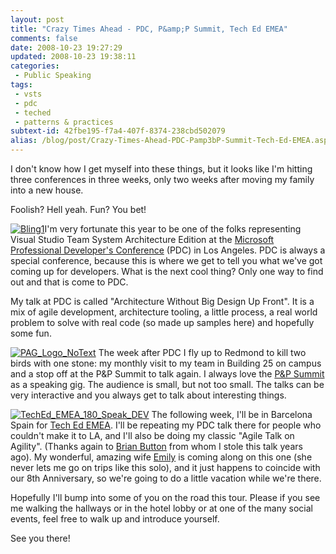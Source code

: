 ```yaml
---
layout: post
title: "Crazy Times Ahead - PDC, P&amp;P Summit, Tech Ed EMEA"
comments: false
date: 2008-10-23 19:27:29
updated: 2008-10-23 19:38:11
categories:
 - Public Speaking
tags:
 - vsts
 - pdc
 - teched
 - patterns & practices
subtext-id: 42fbe195-f7a4-407f-8374-238cbd502079
alias: /blog/post/Crazy-Times-Ahead-PDC-Pamp3bP-Summit-Tech-Ed-EMEA.aspx
---
```



I don't know how I get myself into these things, but it looks like I'm hitting
three conferences in three weeks, only two weeks after moving my family into a
new house.

Foolish? Hell yeah. Fun? You bet!

[![Bling1](/images/blog/WindowsLiveWriter/CrazyTimesAheadPDCPPSummitTechEdEMEA_11E5B/Bling1_3.jpg)](http://www.microsoftpdc.com/)I'm
very fortunate this year to be one of the folks representing Visual Studio Team
System Architecture Edition at the [Microsoft Professional Developer's
Conference](http://www.microsoftpdc.com/) (PDC) in Los Angeles. PDC is always a
special conference, because this is where we get to tell you what we've got
coming up for developers. What is the next cool thing? Only one way to find out
and that is come to PDC.

My talk at PDC is called "Architecture Without Big Design Up Front". It is a
mix of agile development, architecture tooling, a little process, a real world
problem to solve with real code (so made up samples here) and hopefully some
fun.

[![PAG_Logo_NoText](/images/blog/WindowsLiveWriter/CrazyTimesAheadPDCPPSummitTechEdEMEA_11E5B/PAG_Logo_NoText_1.png)](http://www.pnpsummit.com/)
The week after PDC I fly up to Redmond to kill two birds with one stone: my
monthly visit to my team in Building 25 on campus and a stop off at the P&P
Summit to talk again. I always love the [P&P Summit](http://www.pnpsummit.com/)
as a speaking gig. The audience is small, but not too small. The talks can be
very interactive and you always get to talk about interesting things.

[![TechEd_EMEA_180_Speak_DEV](/images/blog/WindowsLiveWriter/CrazyTimesAheadPDCPPSummitTechEdEMEA_11E5B/TechEd_EMEA_180_Speak_DEV_3.jpg)](http://www.microsoft.com/emea/teched2008/developer/registration/)
The following week, I'll be in Barcelona Spain for [Tech Ed
EMEA](http://www.microsoft.com/emea/teched2008/developer/registration/). I'll
be repeating my PDC talk there for people who couldn't make it to LA, and I'll
also be doing my classic "Agile Talk on Agility". (Thanks again to [Brian
Button](http://www.agileprogrammer.com/oneagilecoder/) from whom I stole this
talk years ago). My wonderful, amazing wife
[Emily](http://blogs.provost.org/emily/) is coming along on this one (she never
lets me go on trips like this solo), and it just happens to coincide with our
8th Anniversary, so we're going to do a little vacation while we're there.

Hopefully I'll bump into some of you on the road this tour. Please if you see
me walking the hallways or in the hotel lobby or at one of the many social
events, feel free to walk up and introduce yourself.

See you there!
